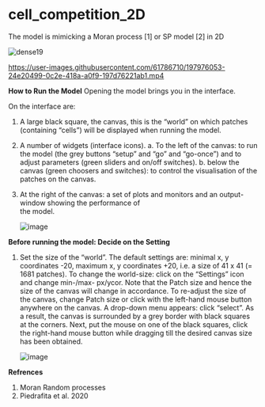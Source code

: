 # cell_competition_2D
The model is mimicking a Moran process [1] or SP model [2] in 2D

![dense19](https://user-images.githubusercontent.com/61786710/197974874-4587394c-be42-4c61-b6ee-6af143b13e1e.png)

https://user-images.githubusercontent.com/61786710/197976053-24e20499-0c2e-418a-a0f9-197d76221ab1.mp4


**How to Run the Model**
Opening the model brings you in the interface.

On the interface are:

1. A large black square, the canvas, this is the “world” on which patches (containing “cells”) will be displayed when running the model.

3. A number of widgets (interface icons).
    a. To the left of the canvas: to run the model (the grey buttons “setup” and “go” and “go-once”) and to adjust parameters (green sliders and on/off switches).
    b. below the canvas (green choosers and switches): to control the visualisation of the patches on the canvas.
    
3. At the right of the canvas: a set of plots and monitors and an output-window showing the performance of  
    the model.
    
    ![image](https://user-images.githubusercontent.com/61786710/198335981-ee5fec5f-ed68-47cf-a5d9-005015deeefc.png)



**Before running the model: Decide on the Setting**
1. Set the size of the “world”.
     The default settings are: minimal x, y coordinates -20, maximum x, y coordinates +20, i.e. a size of 41 x 41  (= 1681 patches). 
     To change the world-size: click on the “Settings” icon and change min-/max- px/ycor. Note that the Patch size and hence the size of the canvas will change in accordance. To re-adjust the size of the canvas, change Patch size or click with the left-hand mouse button anywhere on the canvas. A drop-down menu appears: click “select”. As a result, the canvas is surrounded by a grey border with black squares at the corners. Next, put the mouse on one of the black squares, click the right-hand mouse button while dragging till the desired canvas size has been obtained.
     
     ![image](https://user-images.githubusercontent.com/61786710/198336113-a022742b-cd90-43a6-954e-a64b69b3af51.png)
 



**Refrences**

1. Moran Random processes
2. Piedrafita et al. 2020
